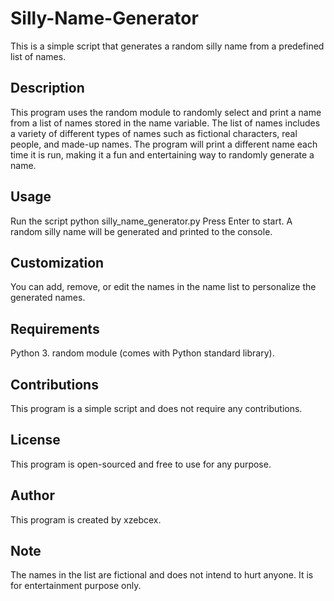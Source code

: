 # Silly-Name-Generator
This is a simple script that generates a random silly name from a predefined list of names.

## Description
This program uses the random module to randomly select and print a name from a list of names stored in the name variable. The list of names includes a variety of different types of names such as fictional characters, real people, and made-up names. The program will print a different name each time it is run, making it a fun and entertaining way to randomly generate a name.

## Usage
Run the script python silly_name_generator.py
Press Enter to start.
A random silly name will be generated and printed to the console.
## Customization
You can add, remove, or edit the names in the name list to personalize the generated names.

## Requirements
Python 3.
random module (comes with Python standard library).

## Contributions
This program is a simple script and does not require any contributions.

## License
This program is open-sourced and free to use for any purpose.

## Author
This program is created by xzebcex.

## Note
The names in the list are fictional and does not intend to hurt anyone. It is for entertainment purpose only.
